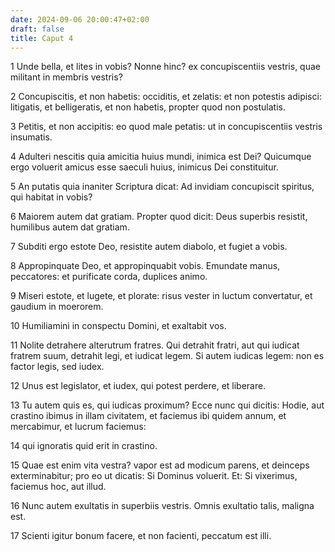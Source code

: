 ```yaml
---
date: 2024-09-06 20:00:47+02:00
draft: false
title: Caput 4
---
```





1 Unde bella, et lites in vobis? Nonne hinc? ex concupiscentiis vestris, quae militant in membris vestris?

2 Concupiscitis, et non habetis: occiditis, et zelatis: et non potestis adipisci: litigatis, et belligeratis, et non habetis, propter quod non postulatis.

3 Petitis, et non accipitis: eo quod male petatis: ut in concupiscentiis vestris insumatis.

4 Adulteri nescitis quia amicitia huius mundi, inimica est Dei? Quicumque ergo voluerit amicus esse saeculi huius, inimicus Dei constituitur.

5 An putatis quia inaniter Scriptura dicat: Ad invidiam concupiscit spiritus, qui habitat in vobis?

6 Maiorem autem dat gratiam. Propter quod dicit: Deus superbis resistit, humilibus autem dat gratiam.

7 Subditi ergo estote Deo, resistite autem diabolo, et fugiet a vobis.

8 Appropinquate Deo, et appropinquabit vobis. Emundate manus, peccatores: et purificate corda, duplices animo.

9 Miseri estote, et lugete, et plorate: risus vester in luctum convertatur, et gaudium in moerorem.

10 Humiliamini in conspectu Domini, et exaltabit vos.

11 Nolite detrahere alterutrum fratres. Qui detrahit fratri, aut qui iudicat fratrem suum, detrahit legi, et iudicat legem. Si autem iudicas legem: non es factor legis, sed iudex.

12 Unus est legislator, et iudex, qui potest perdere, et liberare.

13 Tu autem quis es, qui iudicas proximum? Ecce nunc qui dicitis: Hodie, aut crastino ibimus in illam civitatem, et faciemus ibi quidem annum, et mercabimur, et lucrum faciemus:

14 qui ignoratis quid erit in crastino.

15 Quae est enim vita vestra? vapor est ad modicum parens, et deinceps exterminabitur; pro eo ut dicatis: Si Dominus voluerit. Et: Si vixerimus, faciemus hoc, aut illud.

16 Nunc autem exultatis in superbiis vestris. Omnis exultatio talis, maligna est.

17 Scienti igitur bonum facere, et non facienti, peccatum est illi.

